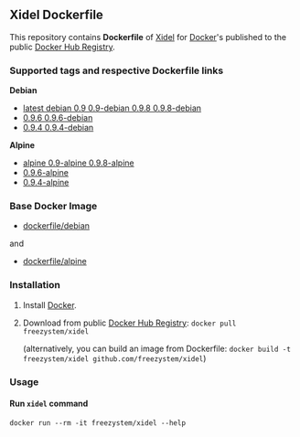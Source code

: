 ## Xidel Dockerfile

This repository contains **Dockerfile** of [Xidel](http://www.videlibri.de/xidel.html) 
for [Docker](https://www.docker.com/)'s published to the public 
[Docker Hub Registry](https://registry.hub.docker.com/).

### Supported tags and respective Dockerfile links

**Debian**
* [latest debian 0.9 0.9-debian 0.9.8 0.9.8-debian](https://github.com/Freezystem/xidel/blob/debian/0.9.8/Dockerfile)
* [0.9.6 0.9.6-debian](https://github.com/Freezystem/xidel/blob/debian/0.9.6/Dockerfile)
* [0.9.4 0.9.4-debian](https://github.com/Freezystem/xidel/blob/debian/0.9.4/Dockerfile)

**Alpine**
* [alpine 0.9-alpine 0.9.8-alpine](https://github.com/Freezystem/xidel/blob/alpine/0.9.8/Dockerfile)
* [0.9.6-alpine](https://github.com/Freezystem/xidel/blob/alpine/0.9.6/Dockerfile)
* [0.9.4-alpine](https://github.com/Freezystem/xidel/blob/alpine/0.9.4/Dockerfile)

### Base Docker Image

* [dockerfile/debian](https://hub.docker.com/_/debian/)

and

* [dockerfile/alpine](https://hub.docker.com/_/alpine/)

### Installation

1. Install [Docker](https://www.docker.com/).

2. Download from public [Docker Hub Registry](https://registry.hub.docker.com/): `docker pull freezystem/xidel`

   (alternatively, you can build an image from Dockerfile: `docker build -t freezystem/xidel github.com/freezystem/xidel`)

### Usage

#### Run `xidel` command

`docker run --rm -it freezystem/xidel --help`